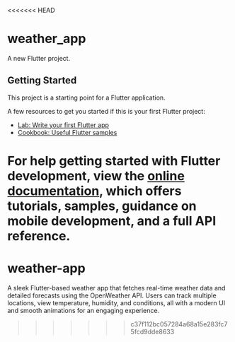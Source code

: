 <<<<<<< HEAD
# weather_app

A new Flutter project.

## Getting Started

This project is a starting point for a Flutter application.

A few resources to get you started if this is your first Flutter project:

- [Lab: Write your first Flutter app](https://docs.flutter.dev/get-started/codelab)
- [Cookbook: Useful Flutter samples](https://docs.flutter.dev/cookbook)

For help getting started with Flutter development, view the
[online documentation](https://docs.flutter.dev/), which offers tutorials,
samples, guidance on mobile development, and a full API reference.
=======
# weather-app
A sleek Flutter-based weather app that fetches real-time weather data and detailed forecasts using the OpenWeather API. Users can track multiple locations, view temperature, humidity, and conditions, all with a modern UI and smooth animations for an engaging experience.
>>>>>>> c37f112bc057284a68a15e283fc75fcd9dde8633
